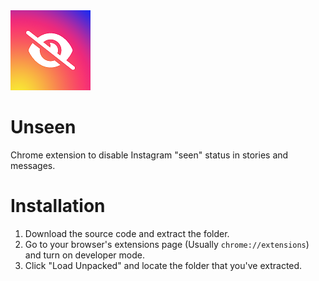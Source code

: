 <img src="/icons/Unseen128.png">

# Unseen
Chrome extension to disable Instagram "seen" status in stories and messages.

# Installation

1. Download the source code and extract the folder.
2. Go to your browser's extensions page (Usually `chrome://extensions`) and turn on developer mode.
3. Click "Load Unpacked" and locate the folder that you've extracted. 
